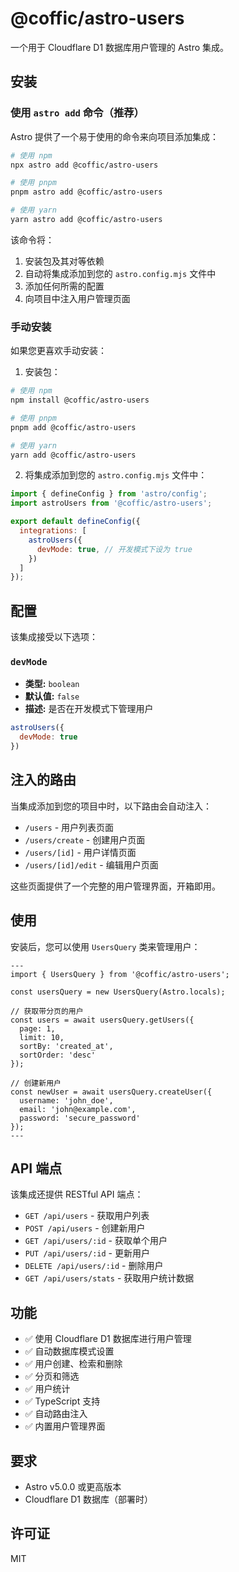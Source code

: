 # @coffic/astro-users

一个用于 Cloudflare D1 数据库用户管理的 Astro 集成。

## 安装

### 使用 `astro add` 命令（推荐）

Astro 提供了一个易于使用的命令来向项目添加集成：

```bash
# 使用 npm
npx astro add @coffic/astro-users

# 使用 pnpm
pnpm astro add @coffic/astro-users

# 使用 yarn
yarn astro add @coffic/astro-users
```

该命令将：
1. 安装包及其对等依赖
2. 自动将集成添加到您的 `astro.config.mjs` 文件中
3. 添加任何所需的配置
4. 向项目中注入用户管理页面

### 手动安装

如果您更喜欢手动安装：

1. 安装包：
```bash
# 使用 npm
npm install @coffic/astro-users

# 使用 pnpm
pnpm add @coffic/astro-users

# 使用 yarn
yarn add @coffic/astro-users
```

2. 将集成添加到您的 `astro.config.mjs` 文件中：
```js
import { defineConfig } from 'astro/config';
import astroUsers from '@coffic/astro-users';

export default defineConfig({
  integrations: [
    astroUsers({
      devMode: true, // 开发模式下设为 true
    })
  ]
});
```

## 配置

该集成接受以下选项：

### `devMode`
- **类型:** `boolean`
- **默认值:** `false`
- **描述:** 是否在开发模式下管理用户

```js
astroUsers({
  devMode: true
})
```

## 注入的路由

当集成添加到您的项目中时，以下路由会自动注入：

- `/users` - 用户列表页面
- `/users/create` - 创建用户页面
- `/users/[id]` - 用户详情页面
- `/users/[id]/edit` - 编辑用户页面

这些页面提供了一个完整的用户管理界面，开箱即用。

## 使用

安装后，您可以使用 `UsersQuery` 类来管理用户：

```astro
---
import { UsersQuery } from '@coffic/astro-users';

const usersQuery = new UsersQuery(Astro.locals);

// 获取带分页的用户
const users = await usersQuery.getUsers({
  page: 1,
  limit: 10,
  sortBy: 'created_at',
  sortOrder: 'desc'
});

// 创建新用户
const newUser = await usersQuery.createUser({
  username: 'john_doe',
  email: 'john@example.com',
  password: 'secure_password'
});
---
```

## API 端点

该集成还提供 RESTful API 端点：

- `GET /api/users` - 获取用户列表
- `POST /api/users` - 创建新用户
- `GET /api/users/:id` - 获取单个用户
- `PUT /api/users/:id` - 更新用户
- `DELETE /api/users/:id` - 删除用户
- `GET /api/users/stats` - 获取用户统计数据

## 功能

- ✅ 使用 Cloudflare D1 数据库进行用户管理
- ✅ 自动数据库模式设置
- ✅ 用户创建、检索和删除
- ✅ 分页和筛选
- ✅ 用户统计
- ✅ TypeScript 支持
- ✅ 自动路由注入
- ✅ 内置用户管理界面

## 要求

- Astro v5.0.0 或更高版本
- Cloudflare D1 数据库（部署时）

## 许可证

MIT